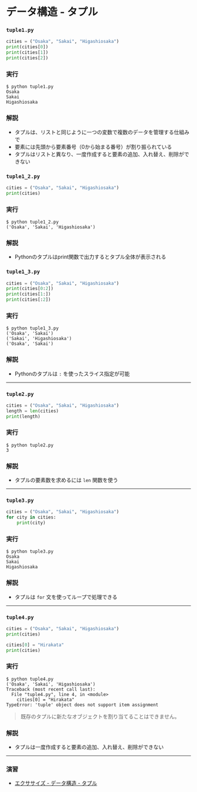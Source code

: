# データ構造 - タプル

### `tuple1.py`

``` python
cities = ("Osaka", "Sakai", "Higashiosaka")
print(cities[0])
print(cities[1])
print(cities[2])
```

### 実行

``` 
$ python tuple1.py
Osaka
Sakai
Higashiosaka
```

### 解説

* タプルは、リストと同じように一つの変数で複数のデータを管理する仕組みで
* 要素には先頭から要素番号（0から始まる番号）が割り振られている
* タプルはリストと異なり、一度作成すると要素の追加、入れ替え、削除ができない


### `tuple1_2.py`

``` python
cities = ("Osaka", "Sakai", "Higashiosaka")
print(cities)
```

### 実行

``` 
$ python tuple1_2.py
('Osaka', 'Sakai', 'Higashiosaka')
```

### 解説

* Pythonのタプルはprint関数で出力するとタプル全体が表示される


### `tuple1_3.py`

``` python
cities = ("Osaka", "Sakai", "Higashiosaka")
print(cities[0:2])
print(cities[1:])
print(cities[:2])
```

### 実行

``` 
$ python tuple1_3.py
('Osaka', 'Sakai')
('Sakai', 'Higashiosaka')
('Osaka', 'Sakai')
```

### 解説

* Pythonのタプルは `:` を使ったスライス指定が可能

---

### `tuple2.py`

``` python
cities = ("Osaka", "Sakai", "Higashiosaka")
length = len(cities)
print(length)
```

### 実行

``` 
$ python tuple2.py
3
```

### 解説

* タプルの要素数を求めるには `len` 関数を使う

---

### `tuple3.py`


``` python
cities = ("Osaka", "Sakai", "Higashiosaka")
for city in cities:
    print(city)
```

### 実行

``` 
$ python tuple3.py
Osaka
Sakai
Higashiosaka
```

### 解説

* タプルは `for` 文を使ってループで処理できる

---

### `tuple4.py`

``` python
cities = ("Osaka", "Sakai", "Higashiosaka")
print(cities)

cities[0] = "Hirakata"
print(cities)
```

### 実行

``` 
$ python tuple4.py 
('Osaka', 'Sakai', 'Higashiosaka')
Traceback (most recent call last):
  File "tuple4.py", line 4, in <module>
    cities[0] = "Hirakata"
TypeError: 'tuple' object does not support item assignment
```

> 既存のタプルに新たなオブジェクトを割り当てることはできません。

### 解説

* タプルは一度作成すると要素の追加、入れ替え、削除ができない

---

### 演習

* [エクササイズ - データ構造 - タプル](../ex/09_basic_ex.md)
